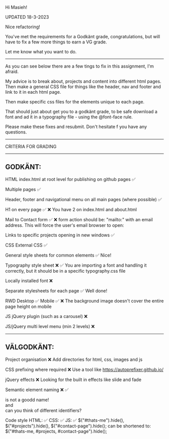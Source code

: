 Hi Masieh!


UPDATED 18-3-2023

Nice refactoring! 

You've met the requirements for a Godkänt grade, congratulations,  but will have to fix a few more things to earn a VG grade.

Let me know what you want to do.

--------------------------------------------------
As you can see below there are a few tings to fix in this assignment, I'm afraid.

My advice is to break about, projects and content into different html pages. Then make a general CSS file for things like the header, nav and footer and link to it in each html page.

Then make specific css files for the elements unique to each page.

That should just about get you to a godkänt grade, to be safe download a font and ad it in a typography file - using the @font-face rule.

Please make these fixes and resubmit. Don't hesitate f you have any questions.

*************************************

CRITERIA FOR GRADING

*************************************

GODKÄNT:
-------------------------------------

HTML
  index.html at root level for publishing on github pages ✅

  Multiple pages ✅

  Header, footer and navigational menu on all main pages (where possible) ✅

  H1 on every page ✅ ❌
    You have 2 on index.html and about.html

  Mail to Contact form ✅ ❌
    form action should be: "mailto:" with an email address. This will force the user's email browser to open: <form action="/contact" method="POST">

  Links to specific projects opening in new windows ✅

CSS
  External CSS ✅

  General style sheets for common elements ✅
    Nice!

  Typography style sheet ❌ ✅
    You are importing a font and handling it correctly, but it should be in a specific typography.css file

  Locally installed font ❌
    
  Separate stylesheets for each page ✅
    Well done!

  RWD
    Desktop ✅
    Mobile ✅ ❌
      The background image doesn't cover the entire page height on mobile

JS
  jQuery plugin (such as a carousel) ❌

  JS/jQuery multi level menu (min 2 levels) ❌
  

-------------------------------------

VÄLGODKÄNT:
-------------------------------------

  Project organisation ❌ 
    Add directories for html, css, images and js
    

  CSS prefixing where required ❌
    Use a tool like https://autoprefixer.github.io/

  jQuery effects ❌
    Looking for the built in effects like slide and fade

  Semantic element naming ❌ ✅
    <main class="bg"> is not a goodd name!
    <section id="thatsMe"> and <div id="thats-me" class=""> can you think of different identifiers?

  Code style
   HTML: ✅
   CSS: ✅
   JS: ✅
     $("#thats-me").hide(), $("#projects").hide(), $("#contact-page").hide();
     can be shortened to:
     $("#thats-me, #projects, #contact-page").hide();